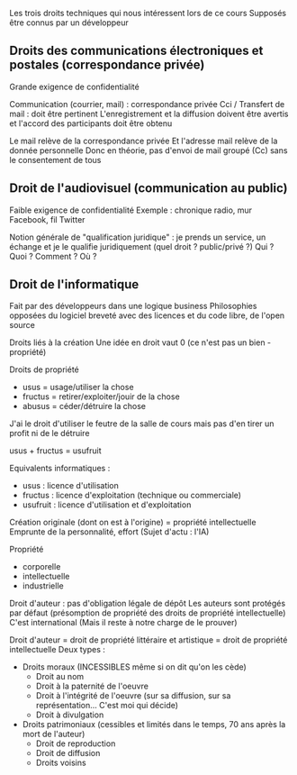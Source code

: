 Les trois droits techniques qui nous intéressent lors de ce cours
Supposés être connus par un développeur
## Droits des communications électroniques et postales (correspondance privée)

Grande exigence de confidentialité

Communication (courrier, mail) : correspondance privée
Cci / Transfert de mail : doit être pertinent
L'enregistrement et la diffusion doivent être avertis et l'accord des participants doit être obtenu

Le mail relève de la correspondance privée
Et l'adresse mail relève de la donnée personnelle
Donc en théorie, pas d'envoi de mail groupé (Cc) sans le consentement de tous

## Droit de l'audiovisuel (communication au public)

Faible exigence de confidentialité
Exemple : chronique radio, mur Facebook, fil Twitter

Notion générale de "qualification juridique" : je prends un service, un échange et je le qualifie juridiquement (quel droit ? public/privé ?)
Qui ? Quoi ? Comment ? Où ?

## Droit de l'informatique

Fait par des développeurs dans une logique business
Philosophies opposées du logiciel breveté avec des licences et du code libre, de l'open source

Droits liés à la création
Une idée en droit vaut 0 (ce n'est pas un bien - propriété)

Droits de propriété
- usus = usage/utiliser la chose
- fructus = retirer/exploiter/jouir de la chose
- abusus = céder/détruire la chose

J'ai le droit d'utiliser le feutre de la salle de cours mais pas d'en tirer un profit ni de le détruire

usus + fructus = usufruit

Equivalents informatiques :
- usus : licence d'utilisation
- fructus : licence d'exploitation (technique ou commerciale)
- usufruit : licence d'utilisation et d'exploitation

Création originale (dont on est à l'origine) = propriété intellectuelle
Emprunte de la personnalité, effort
(Sujet d'actu : l'IA)

Propriété
- corporelle
- intellectuelle
- industrielle

Droit d'auteur : pas d'obligation légale de dépôt
Les auteurs sont protégés par défaut (présomption de propriété des droits de propriété intellectuelle)
C'est international
(Mais il reste à notre charge de le prouver)

Droit d'auteur = droit de propriété littéraire et artistique = droit de propriété intellectuelle
Deux types :
- Droits moraux (INCESSIBLES même si on dit qu'on les cède)
	- Droit au nom
	- Droit à la paternité de l'oeuvre
	- Droit à l'intégrité de l'oeuvre (sur sa diffusion, sur sa représentation... C'est moi qui décide)
	- Droit à divulgation
- Droits patrimoniaux (cessibles et limités dans le temps, 70 ans après la mort de l'auteur)
	- Droit de reproduction
	- Droit de diffusion
	- Droits voisins